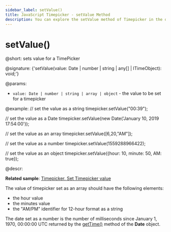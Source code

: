 ```yaml
---
sidebar_label: setValue()
title: JavaScript Timepicker - setValue Method 
description: You can explore the setValue method of Timepicker in the documentation of the DHTMLX JavaScript UI library. Browse developer guides and API reference, try out code examples and live demos, and download a free 30-day evaluation version of DHTMLX Suite 7.
---
```


# setValue()

@short: sets value for a TimePicker

@signature: {'setValue(value: Date | number | string | any[] | ITimeObject): void;'}

@params:
- `value: Date | number | string | array | object` - the value to be set for a timepicker

@example:
// set the value as a string
timepicker.setValue("00:39");

// set the value as a Date
timepicker.setValue(new Date('January 10, 2019 17:54:00'));

// set the value as an array
timepicker.setValue([6,20,"AM"]);

// set the value as a number
timepicker.setValue(1559288966422);

// set the value as an object
timepicker.setValue({hour: 10, minute: 50, AM: true});

@descr:

**Related sample**: [Timepicker. Set Timepicker value](https://snippet.dhtmlx.com/6r8lkhbg)

The value of timepicker set as an array should have the following elements:

- the hour value
- the minutes value
- the "AM/PM" identifier for 12-hour format as a string

The date set as a number is the number of milliseconds since January 1, 1970, 00:00:00 UTC returned by the [getTime()](https://developer.mozilla.org/en-US/docs/Web/JavaScript/Reference/Global_Objects/Date/getTime) method of the **Date** object.

[comment]: # (@relatedapi: timepicker/api/timepicker_getvalue_method.md)

[comment]: # (@related: timepicker/usage.md#setting-value)
